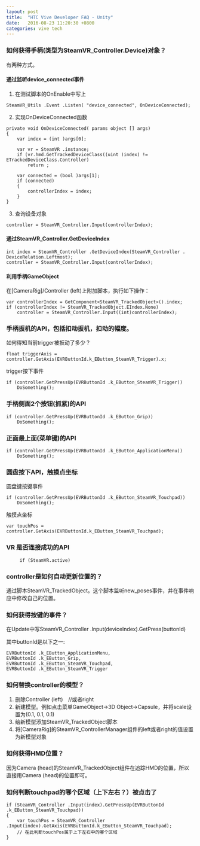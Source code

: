 ```yaml
---
layout: post
title:  "HTC Vive Developer FAQ - Unity"
date:   2016-08-23 11:20:30 +0800
categories: vive tech
---
```




### 如何获得手柄(类型为SteamVR_Controller.Device)对象？

有两种方式。

#### 通过监听device_connected事件

1. 在测试脚本的OnEnable中写上

```    
SteamVR_Utils .Event .Listen( "device_connected", OnDeviceConnected);
```
        
2. 实现OnDeviceConnected函数
```    
private void OnDeviceConnected( params object [] args)
{
    var index = (int )args[0];

    var vr = SteamVR .instance;
    if (vr.hmd.GetTrackedDeviceClass((uint )index) != ETrackedDeviceClass.Controller)
        return ;

    var connected = (bool )args[1];
    if (connected)
    {
        controllerIndex = index;
    }
}
```

3. 查询设备对象

```
controller = SteamVR_Controller.Input(controllerIndex);
```
  
#### 通过SteamVR_Controller.GetDeviceIndex

```
int index = SteamVR_Controller .GetDeviceIndex(SteamVR_Controller . DeviceRelation.Leftmost);
controller = SteamVR_Controller.Input(controllerIndex);
```
          
#### 利用手柄GameObject

在[CameraRig]/Controller (left)上附加脚本，执行如下操作：

```
var controllerIndex = GetComponent<SteamVR_TrackedObject>().index;
if (controllerIndex != SteamVR_TrackedObject.EIndex.None)
    controller = SteamVR_Controller.Input((int)controllerIndex);
```

### 手柄扳机的API，包括扣动扳机，扣动的幅度。

如何得知当前trigger被扳动了多少？

```
float triggerAxis = controller.GetAxis(EVRButtonId.k_EButton_SteamVR_Trigger).x;
```

trigger按下事件

```
if (controller.GetPressUp(EVRButtonId .k_EButton_SteamVR_Trigger))
    DoSomething();
```

### 手柄侧面2个按钮(抓紧)的API

```
if (controller.GetPressUp(EVRButtonId .k_EButton_Grip))
    DoSomething();
```

### 正面最上面(菜单键)的API

```
if (controller.GetPressUp(EVRButtonId .k_EButton_ApplicationMenu))
    DoSomething();
```

### 圆盘按下API，触摸点坐标

圆盘键按键事件

```
if (controller.GetPressUp(EVRButtonId .k_EButton_SteamVR_Touchpad))
    DoSomething();
```

触摸点坐标

```
var touchPos = controller.GetAxis(EVRButtonId.k_EButton_SteamVR_Touchpad);
```

### VR 是否连接成功的API

```
     if (SteamVR.active)
```


### controller是如何自动更新位置的？

通过脚本SteamVR_TrackedObject。这个脚本监听new_poses事件，并在事件响应中修改自己的位置。

### 如何获得按键的事件？

在Update中写SteamVR_Controller .Input(deviceIndex).GetPress(buttonId)

其中buttonId是以下之一:

```
EVRButtonId .k_EButton_ApplicationMenu,
EVRButtonId .k_EButton_Grip,
EVRButtonId .k_EButton_SteamVR_Touchpad,
EVRButtonId .k_EButton_SteamVR_Trigger
```

### 如何替换controller的模型？

1. 删除Controller (left)　//或者right
2. 新建模型。例如点击菜单GameObject->3D Object->Capsule，并将scale设置为(0.1, 0.1, 0.1)
3. 给新模型添加SteamVR_TrackedObject脚本
4. 将[CameraRig]的SteamVR_ControllerManager组件的left或者right的值设置为新模型对象


### 如何获得HMD位置？

因为Camera (head)的SteamVR_TrackedObject组件在追踪HMD的位置，所以直接用Camera (head)的位置即可。



### 如何判断touchpad的哪个区域（上下左右？）被点击了

```
if (SteamVR_Controller .Input(index).GetPressUp(EVRButtonId .k_EButton_SteamVR_Touchpad))
{
    var touchPos = SteamVR_Controller .Input(index).GetAxis(EVRButtonId.k_EButton_SteamVR_Touchpad);
    // 在此判断touchPos属于上下左右中的哪个区域
}
```

